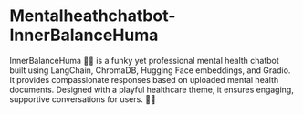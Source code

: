 # Mentalheathchatbot-InnerBalanceHuma
InnerBalanceHuma 🤖💙 is a funky yet professional mental health chatbot built using LangChain, ChromaDB, Hugging Face embeddings, and Gradio. It provides compassionate responses based on uploaded mental health documents. Designed with a playful healthcare theme, it ensures engaging, supportive conversations for users. 🚀💡
